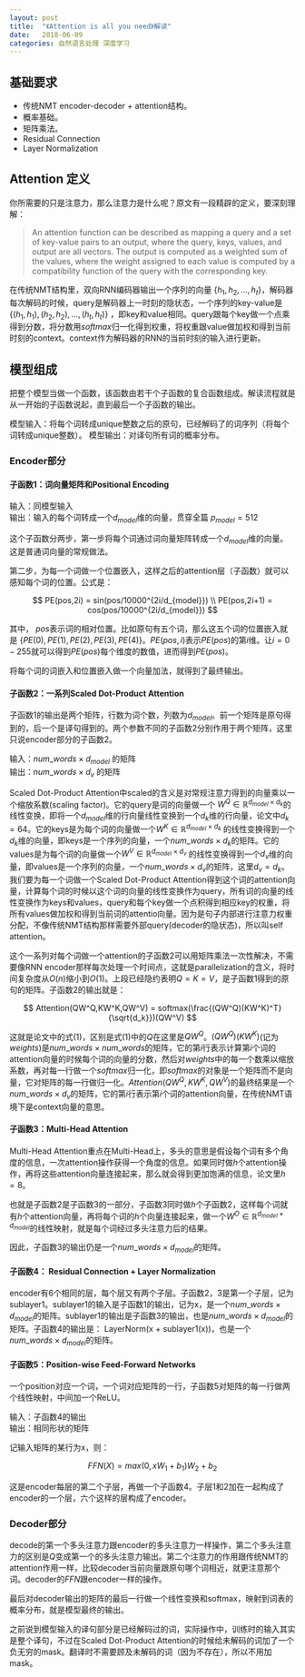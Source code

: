 ```yaml
---
layout: post
title:  "《Attention is all you need》解读"
date:   2018-06-09
categories: 自然语言处理 深度学习
---
```


## 基础要求

- 传统NMT encoder-decoder + attention结构。
- 概率基础。
- 矩阵乘法。
- Residual Connection
- Layer Normalization



## Attention 定义
你所需要的只是注意力，那么注意力是什么呢？原文有一段精辟的定义，要深刻理解：
>An attention function can be described as mapping a query and a set of key-value pairs to an output, where the query, keys, values, and output are all vectors. The output is computed as a weighted sum of the values, where the weight assigned to each value is computed by a compatibility function of the query with the corresponding key.

在传统NMT结构里，双向RNN编码器输出一个序列的向量 $\{h_1,h_2,...,h_t\}$，解码器每次解码的时候，query是解码器上一时刻的隐状态，一个序列的key-value是 $\{(h_1,h_1),(h_2,h_2),...,(h_t,h_t)\}$ ，即key和value相同。query跟每个key做一个点乘得到分数，将分数用$softmax$归一化得到权重，将权重跟value做加权和得到当前时刻的context。context作为解码器的RNN的当前时刻的输入进行更新。

## 模型组成
把整个模型当做一个函数，该函数由若干个子函数的复合函数组成。解读流程就是从一开始的子函数说起，直到最后一个子函数的输出。


模型输入：将每个词转成unique整数之后的原句，已经解码了的词序列（将每个词转成unique整数）。
模型输出：对译句所有词的概率分布。

### Encoder部分
#### 子函数1：词向量矩阵和Positional Encoding
输入：同模型输入 
<br>
输出：输入的每个词转成一个$d_{model}$维的向量，贯穿全篇 $p_{model} = 512$

这个子函数分两步，第一步将每个词通过词向量矩阵转成一个$d_{model}$维的向量。这是普通词向量的常规做法。

第二步，为每一个词做一个位置嵌入，这样之后的attention层（子函数）就可以感知每个词的位置。公式是：

$$
PE(pos,2i) = sin(pos/10000^{2i/d_{model}}) \\
PE(pos,2i+1) = cos(pos/10000^{2i/d_{model}})
$$

其中， $pos$表示词的相对位置。比如原句有五个词，那么这五个词的位置嵌入就是 $\{PE(0),PE(1),PE(2),PE(3),PE(4)\}$。$PE(pos,i)$表示$PE(pos)$的第$i$维。让$i=0-255$就可以得到$PE(pos)$每个维度的数值，进而得到$PE(pos)$。

将每个词的词嵌入和位置嵌入做一个向量加法，就得到了最终输出。

#### 子函数2：一系列Scaled Dot-Product Attention
子函数1的输出是两个矩阵，行数为词个数，列数为$d_{model}$。前一个矩阵是原句得到的，后一个是译句得到的。两个参数不同的子函数2分别作用于两个矩阵，这里只说encoder部分的子函数2。

输入：$num\_ words \times d_{model}$ 的矩阵
<br>
输出：$num\_ words \times d_{v}$ 的矩阵

Scaled Dot-Product Attention中scaled的含义是对常规注意力得到的向量乘以一个缩放系数(scaling factor)。它的query是词的向量做一个 $W^Q \in \mathbb{R}^{d_{model} \times d_k}$的线性变换，即将一个$d_{model}$维的行向量线性变换到一个$d_k$维的行向量，论文中$d_k = 64$。它的keys是为每个词的向量做一个$W^K \in \mathbb{R}^{d_{model} \times d_k}$ 的线性变换得到一个$d_k$维的向量，即keys是一个序列的向量，一个$num\_words \times d_k$的矩阵。它的values是为每个词的向量做一个$W^V \in \mathbb{R}^{d_{model} \times d_v}$ 的线性变换得到一个$d_v$维的向量，即values是一个序列的向量，一个$num\_words \times d_v$的矩阵，这里$d_v = d_k$。
我们要为每一个词做一个Scaled Dot-Product Attention得到这个词的attention向量，计算每个词的时候以这个词的向量的线性变换作为query，所有词的向量的线性变换作为keys和values，query和每个key做一个点积得到相应key的权重，将所有values做加权和得到当前词的attentio向量。因为是句子内部进行注意力权重分配，不像传统NMT结构那样需要外部query(decoder的隐状态)，所以叫self attention。

这个一系列对每个词做一个attention的子函数2可以用矩阵乘法一次性解决，不需要像RNN encoder那样每次处理一个时间点，这就是parallelization的含义，将时间复杂度从$O(n)$缩小到$O(1)$。上段已经隐约表明$Q = K = V$，是子函数1得到的原句的矩阵。子函数2的输出就是：

$$
Attention(QW^Q,KW^K,QW^V) = softmax(\frac{(QW^Q)(KW^K)^T}{\sqrt{d_k}})(QW^V)
$$

这就是论文中的式$(1)$，区别是式$(1)$中的$Q$在这里是$QW^Q$。$(QW^Q)(KW^K)$(记为$weights$)是$num\_words \times num\_words$的矩阵，它的第$i$行表示计算第$i$个词的attention向量的时候每个词的向量的分数，然后对$weights$中的每一个数乘以缩放系数，再对每一行做一个$softmax$归一化，即$softmax$的对象是一个矩阵而不是向量，它对矩阵的每一行做归一化。$Attention(QW^Q,KW^K,QW^V)$的最终结果是一个$num\_words \times d_v$的矩阵，它的第$i$行表示第$i$个词的attention向量，在传统NMT语境下是context向量的意思。





#### 子函数3：Multi-Head Attention
Multi-Head Attention重点在Multi-Head上，多头的意思是假设每个词有多个角度的信息，一次attention操作获得一个角度的信息。如果同时做$h$个attention操作，再将这些attention向量连接起来，那么就会得到更加饱满的信息，论文里$h=8$。

也就是子函数2是子函数3的一部分，子函数3同时做$h$个子函数2，这样每个词就有$h$个attention向量，再将每个词的$h$个向量连接起来，做一个$W^O \in \mathbb{R}^{d_{model} \times d_{model}}$的线性映射，就是每个词经过多头注意力后的结果。

因此，子函数3的输出仍是一个$num\_words \times d_{model}$的矩阵。


#### 子函数4： Residual Connection + Layer Normalization
encoder有6个相同的层，每个层又有两个子层。子函数2，3是第一个子层，记为sublayer1。sublayer1的输入是子函数1的输出，记为x，是一个$num\_words \times d_{model}$的矩阵。sublayer1的输出是子函数3的输出，也是$num\_words \times d_{model}$的矩阵。子函数4的输出是：
LayerNorm(x + sublayer1(x))，也是一个$num\_words \times d_{model}$的矩阵。

#### 子函数5：Position-wise Feed-Forward Networks
一个position对应一个词，一个词对应矩阵的一行，子函数5对矩阵的每一行做两个线性映射，中间加一个ReLU。

输入：子函数4的输出
<br>
输出：相同形状的矩阵

记输入矩阵的某行为x，则：

$$
FFN(X)= max(0,xW_1 + b_1)W_2 + b_2
$$

这是encoder每层的第二个子层，再做一个子函数4。子层1和2加在一起构成了encoder的一个层，六个这样的层构成了encoder。

### Decoder部分
decode的第一个多头注意力跟encoder的多头注意力一样操作，第二个多头注意力的区别是$Q$变成第一个的多头注意力输出。第二个注意力的作用跟传统NMT的attention作用一样，比较decoder当前向量跟原句哪个词相近，就更注意那个词。decoder的$FFN$跟encoder一样的操作。

最后对decoder输出的矩阵的最后一行做一个线性变换和softmax，映射到词表的概率分布，就是模型最终的输出。

之前说到模型输入的译句部分是已经解码过的词，实际操作中，训练时的输入其实是整个译句，不过在Scaled Dot-Product Attention的时候给未解码的词加了一个负无穷的mask。翻译时不需要顾及未解码的词（因为不存在），所以不用加mask。




